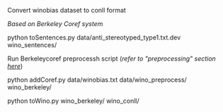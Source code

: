 Convert winobias dataset to conll format

*Based on Berkeley Coref system*

python toSentences.py data/anti_stereotyped_type1.txt.dev wino_sentences/

Run Berkeleycoref preprocessh script
(*refer to "preprocessing" section [here](http://nlp.cs.berkeley.edu/downloads/berkeleycoref-readme.txt)*)

python addCoref.py data/winobias.txt data/wino_preprocess/ wino_berkeley/

python toWino.py wino_berkeley/ wino_conll/
